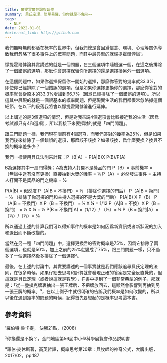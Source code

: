 ```yaml
---
title: 蒙提霍爾悖論與延伸
summary: 貝氏定理，簡單易懂，但你就是不會用~~
tags:
  - NLP
date: 2022-01-01
#external_link: http://github.com
---
```


<!------>

我們無時無刻都活在概率的世界中，但我們總是會因爲信念、環境、心理等關係導致我們忽略了很多事件上的概率問題，而其中最典型的就懞提霍爾悖論¹。

懞提霍爾悖論其實講述的就是一個問題，在三個選項中隨機選一個，在這之後排除了一個錯誤的選項，那麽你會選擇保留你所選擇的還是選擇換另外一個選項。

在這個問題中，如果你選擇保留你一開始的選擇，那麽你答對的幾率就33.3%，即使你已經排除了一個錯誤的選項，但是如果你選擇更換你的選擇，那麽你答對的概率就會從原本的33.3%增加到66.7%（因爲已經排除了一個錯誤的選項）。所以這其中展現的就是一個很基本的概率問題，但是現實生活的我們都很常忽略掉這個細節，在以下的段落我將會以懞提霍爾悖論進行延伸。

以上講述的是3個選項的情況，但是對我來説4個選項會比較接近我的生活（因爲考試都只有4和選項），所以我接下來要探討的就是「四門問題」。

跟三門問題一樣，我們現在眼前有4個選項，而我們答對的幾率為25%，但是如果我們後來排除了一個錯誤的選項，那麽該不該換？如果該換，爲什麽要換？換與不換的概率差多少？

我們一樣使用貝氏法則來計算：P（B|A）= P(A|B)X P(B)/P(A)

B為選擇其中一扇門得獎；A為支持人打開不是獎品的門
P（B）= 事前機率 = （無論中途有沒有更換）直接抽到大獎的機率 = ¼
P（A）= 必然發生事件 = 主持人打開不是獎品的門之機率 = ½

P(A|B) = 似然度
P（A|B = 不換門）= ⅓ （排除你選擇的門后）
P（A|B = 換門）= ½ （排除了你選擇的門和主持人選擇的不是大獎的門后）
P(A|B) X P（B）
P（A|B = 不換門）X P（B = 不換門） = ⅓ X ¼ = 1/12
P（A|B = 不換）X P（B = 換門） = ½ X ¼ = ⅛
P(B = 不換門|A) =（1/12）/ （⅓）= ¼
P（B = 換門|A）= （⅛）/（⅓）= ⅜

所以通過上述的計算我們可以得知事件的概率是如何因爲新資訊或者新狀況的加入和退出而不斷改變的。

當然在另一種「四門問題」中，選擇更換后的答對概率是75%，因爲它排除了兩個選項，也就是50%，加上之前的25%就變成了75%，跟三門問題一樣，只不過多了一個選擇然後多排除了一個選擇²。

最後，在上述的討論中，其實要講述的一個事實就是我們應該追尋貝氏定理的法則，在很多時候，如果仔細去思考和計算就會發現正確的答案是完全反直覺的，但這就是貝氏定理（或者說這就是數學），在書中提到了一個非常典型的例子，那就是：「從一曡撲克牌裏抽出一張王牌后，不把牌放回去，這顯然會影響到再抽到另一張王牌的概率」³，在以上例子中就很明確的告訴我們概率是如何改變的，所以以後在遇到幾率的問題的時候，記得首先要想起的是概率思考這本書。


參考資料
----------------------------------------------------------------------------------------------------------------------------------
¹羅伯特·魯卡提， 決勝21點，（2008）

²你換還是不換？，金門地區第56屆中小學科學展覽會作品説明書

³羅伯·麥休斯著，高英哲譯，概率思考第20章：貝牧師的神奇公式，大牌出版，2017/02，pp.187